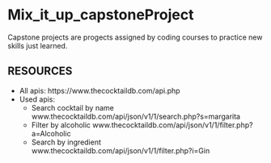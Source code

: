 # Mix_it_up_capstoneProject
Capstone projects are progects assigned by coding courses to practice new skills just learned.

<h2>RESOURCES</h2>
<ul>
  <li>
    All apis: https://www.thecocktaildb.com/api.php
  </li>
  <li>
    Used apis:
    <ul>
          <li>
      Search cocktail by name
www.thecocktaildb.com/api/json/v1/1/search.php?s=margarita
    <li>
      Filter by alcoholic
www.thecocktaildb.com/api/json/v1/1/filter.php?a=Alcoholic
    </li>
  <li>
    Search by ingredient
www.thecocktaildb.com/api/json/v1/1/filter.php?i=Gin
  </li>
    </ul>
  </li>
</ul>
